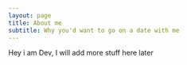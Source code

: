 ```yaml
---
layout: page
title: About me
subtitle: Why you'd want to go on a date with me
---
```


Hey i am Dev, I will add more stuff here later
